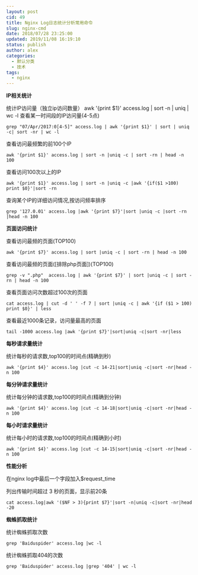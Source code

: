 ```yaml
---
layout: post
cid: 49
title: Nginx Log日志统计分析常用命令
slug: nginx-cmd
date: 2018/07/28 23:25:00
updated: 2019/11/08 16:19:10
status: publish
author: alex
categories: 
  - 默认分类
  - 技术
tags: 
  - nginx
---
```



**IP相关统计**

统计IP访问量（独立ip访问数量）
    awk '{print $1}' access.log | sort -n | uniq | wc -l
查看某一时间段的IP访问量(4-5点)

    grep "07/Apr/2017:0[4-5]" access.log | awk '{print $1}' | sort | uniq -c| sort -nr | wc -l  
查看访问最频繁的前100个IP

    awk '{print $1}' access.log | sort -n |uniq -c | sort -rn | head -n 100
查看访问100次以上的IP

    awk '{print $1}' access.log | sort -n |uniq -c |awk '{if($1 >100) print $0}'|sort -rn
查询某个IP的详细访问情况,按访问频率排序

    grep '127.0.01' access.log |awk '{print $7}'|sort |uniq -c |sort -rn |head -n 100
**页面访问统计**

查看访问最频的页面(TOP100)

    awk '{print $7}' access.log | sort |uniq -c | sort -rn | head -n 100
查看访问最频的页面([排除php页面])(TOP100)

    grep -v ".php"  access.log | awk '{print $7}' | sort |uniq -c | sort -rn | head -n 100 
查看页面访问次数超过100次的页面

    cat access.log | cut -d ' ' -f 7 | sort |uniq -c | awk '{if ($1 > 100) print $0}' | less

查看最近1000条记录，访问量最高的页面

    tail -1000 access.log |awk '{print $7}'|sort|uniq -c|sort -nr|less

**每秒请求量统计**

统计每秒的请求数,top100的时间点(精确到秒)

    awk '{print $4}' access.log |cut -c 14-21|sort|uniq -c|sort -nr|head -n 100
**每分钟请求量统计**

统计每分钟的请求数,top100的时间点(精确到分钟)

    awk '{print $4}' access.log |cut -c 14-18|sort|uniq -c|sort -nr|head -n 100

**每小时请求量统计**

统计每小时的请求数,top100的时间点(精确到小时)

    awk '{print $4}' access.log |cut -c 14-15|sort|uniq -c|sort -nr|head -n 100

**性能分析**

在nginx log中最后一个字段加入$request_time

列出传输时间超过 3 秒的页面，显示前20条

    cat access.log|awk '($NF > 3){print $7}'|sort -n|uniq -c|sort -nr|head -20

**蜘蛛抓取统计**

统计蜘蛛抓取次数

    grep 'Baiduspider' access.log |wc -l
统计蜘蛛抓取404的次数

    grep 'Baiduspider' access.log |grep '404' | wc -l




